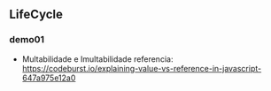 ## LifeCycle

### demo01
- Multabilidade e Imultabilidade
referencia: https://codeburst.io/explaining-value-vs-reference-in-javascript-647a975e12a0